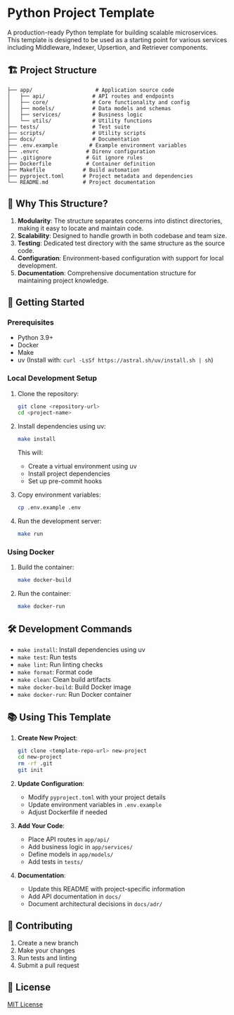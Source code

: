 # Python Project Template

A production-ready Python template for building scalable microservices. This template is designed to be used as a starting point for various services including Middleware, Indexer, Upsertion, and Retriever components.

## 🏗 Project Structure

```
├── app/                    # Application source code
│   ├── api/               # API routes and endpoints
│   ├── core/              # Core functionality and config
│   ├── models/            # Data models and schemas
│   ├── services/          # Business logic
│   └── utils/             # Utility functions
├── tests/                 # Test suite
├── scripts/               # Utility scripts
├── docs/                  # Documentation
├── .env.example          # Example environment variables
├── .envrc               # Direnv configuration
├── .gitignore           # Git ignore rules
├── Dockerfile           # Container definition
├── Makefile            # Build automation
├── pyproject.toml      # Project metadata and dependencies
└── README.md           # Project documentation
```

## 🎯 Why This Structure?

1. **Modularity**: The structure separates concerns into distinct directories, making it easy to locate and maintain code.
2. **Scalability**: Designed to handle growth in both codebase and team size.
3. **Testing**: Dedicated test directory with the same structure as the source code.
4. **Configuration**: Environment-based configuration with support for local development.
5. **Documentation**: Comprehensive documentation structure for maintaining project knowledge.

## 🚀 Getting Started

### Prerequisites

- Python 3.9+
- Docker
- Make
- uv (Install with: `curl -LsSf https://astral.sh/uv/install.sh | sh`)

### Local Development Setup

1. Clone the repository:

   ```bash
   git clone <repository-url>
   cd <project-name>
   ```

2. Install dependencies using uv:

   ```bash
   make install
   ```

   This will:

   - Create a virtual environment using uv
   - Install project dependencies
   - Set up pre-commit hooks

3. Copy environment variables:

   ```bash
   cp .env.example .env
   ```

4. Run the development server:
   ```bash
   make run
   ```

### Using Docker

1. Build the container:

   ```bash
   make docker-build
   ```

2. Run the container:
   ```bash
   make docker-run
   ```

## 🛠 Development Commands

- `make install`: Install dependencies using uv
- `make test`: Run tests
- `make lint`: Run linting checks
- `make format`: Format code
- `make clean`: Clean build artifacts
- `make docker-build`: Build Docker image
- `make docker-run`: Run Docker container

## 📚 Using This Template

1. **Create New Project**:

   ```bash
   git clone <template-repo-url> new-project
   cd new-project
   rm -rf .git
   git init
   ```

2. **Update Configuration**:

   - Modify `pyproject.toml` with your project details
   - Update environment variables in `.env.example`
   - Adjust Dockerfile if needed

3. **Add Your Code**:

   - Place API routes in `app/api/`
   - Add business logic in `app/services/`
   - Define models in `app/models/`
   - Add tests in `tests/`

4. **Documentation**:
   - Update this README with project-specific information
   - Add API documentation in `docs/`
   - Document architectural decisions in `docs/adr/`

## 🤝 Contributing

1. Create a new branch
2. Make your changes
3. Run tests and linting
4. Submit a pull request

## 📝 License

[MIT License](LICENSE)

